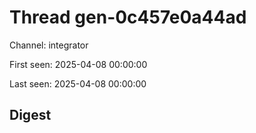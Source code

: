 # Thread gen-0c457e0a44ad
Channel: integrator

First seen: 2025-04-08 00:00:00

Last seen: 2025-04-08 00:00:00

## Digest


